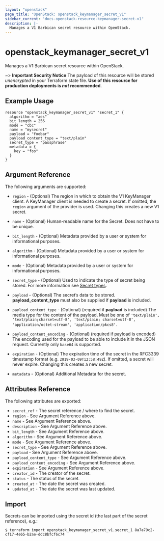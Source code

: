 ```yaml
---
layout: "openstack"
page_title: "OpenStack: openstack_keymanager_secret_v1"
sidebar_current: "docs-openstack-resource-keymanager-secret-v1"
description: |-
  Manages a V1 Barbican secret resource within OpenStack.
---
```


# openstack\_keymanager\_secret\_v1

Manages a V1 Barbican secret resource within OpenStack.

~> **Important Security Notice** The payload of this resource will be stored
*unencrypted* in your Terraform state file. **Use of this resource for production
deployments is *not* recommended**.

## Example Usage

```hcl
resource "openstack_keymanager_secret_v1" "secret_1" {
  algorithm = "aes"
  bit_length = 256
  mode = "cbc"
  name = "mysecret"
  payload = "foobar"
  payload_content_type = "text/plain"
  secret_type = "passphrase"
  metadata = {
    key = "foo"
  }
}
```

## Argument Reference

The following arguments are supported:

* `region` - (Optional) The region in which to obtain the V1 KeyManager client.
    A KeyManager client is needed to create a secret. If omitted, the
    `region` argument of the provider is used. Changing this creates a new
    V1 secret.

* `name` - (Optional) Human-readable name for the Secret. Does not have
    to be unique.
    
* `bit_length` - (Optional) Metadata provided by a user or system for informational purposes.

* `algorithm` - (Optional) Metadata provided by a user or system for informational purposes.

* `mode` - (Optional) Metadata provided by a user or system for informational purposes.

* `secret_type` - (Optional) Used to indicate the type of secret being stored. For more information see [Secret types](https://docs.openstack.org/barbican/latest/api/reference/secret_types.html).
 
* `payload` - (Optional) The secret’s data to be stored. **payload_content_type** must also be supplied if **payload** is included.

* `payload_content_type` - (Optional) (required if **payload** is included) The media type for the content of the payload. Must be one of `'text/plain', 'text/plain;charset=utf-8', 'text/plain; charset=utf-8', 'application/octet-stream', 'application/pkcs8'`.

* `payload_content_encoding` - (Optional) (required if payload is encoded) The encoding used for the payload to be able to include it in the JSON request. Currently only `base64` is supported.

* `expiration` - (Optional) The expiration time of the secret in the RFC3339 timestamp format (e.g. `2019-03-09T12:58:49Z`). If omitted, a secret will never expire. Changing this creates a new secret.

* `metadata` - (Optional) Additional Metadata for the secret.

## Attributes Reference

The following attributes are exported:

* `secret_ref` - The secret reference / where to find the secret.
* `region` - See Argument Reference above.
* `name` - See Argument Reference above.
* `description` - See Argument Reference above.
* `bit_length` - See Argument Reference above.
* `algorithm` - See Argument Reference above.
* `mode` - See Argument Reference above.
* `secret_type` - See Argument Reference above.
* `payload` - See Argument Reference above.
* `payload_content_type` - See Argument Reference above.
* `payload_content_encoding` - See Argument Reference above.
* `expiration` - See Argument Reference above.
* `creator_id` - The creator of the secret.
* `status` - The status of the secret.
* `created_at` - The date the secret was created.
* `updated_at` - The date the secret was last updated.

## Import

Secrets can be imported using the secret id (the last part of the secret reference), e.g.:

```
$ terraform import openstack_keymanager_secret_v1.secret_1 8a7a79c2-cf17-4e65-b2ae-ddc8bfcf6c74
```
